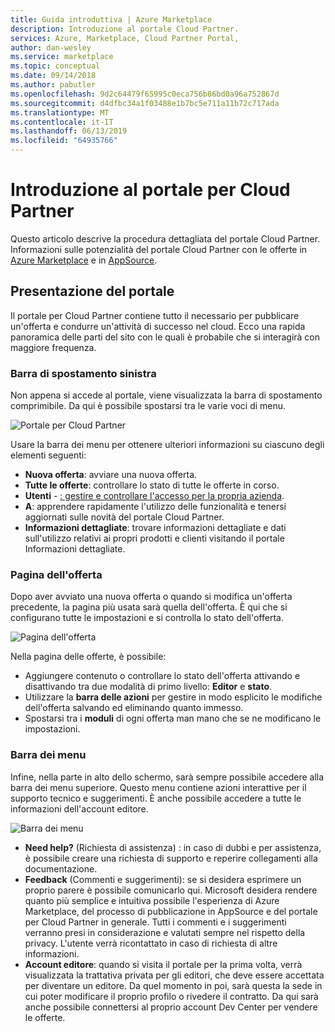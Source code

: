 ```yaml
---
title: Guida introduttiva | Azure Marketplace
description: Introduzione al portale Cloud Partner.
services: Azure, Marketplace, Cloud Partner Portal,
author: dan-wesley
ms.service: marketplace
ms.topic: conceptual
ms.date: 09/14/2018
ms.author: pabutler
ms.openlocfilehash: 9d2c64479f65995c0eca756b86bd0a96a752867d
ms.sourcegitcommit: d4dfbc34a1f03488e1b7bc5e711a11b72c717ada
ms.translationtype: MT
ms.contentlocale: it-IT
ms.lasthandoff: 06/13/2019
ms.locfileid: "64935766"
---
```

# <a name="getting-started-with-the-cloud-partner-portal"></a>Introduzione al portale per Cloud Partner

Questo articolo descrive la procedura dettagliata del portale Cloud Partner. Informazioni sulle potenzialità del portale Cloud Partner con le offerte in [Azure Marketplace](https://azuremarketplace.microsoft.com/) e in [AppSource](https://appsource.microsoft.com/).

<a name="portal-tour"></a>Presentazione del portale
-----------

Il portale per Cloud Partner contiene tutto il necessario per pubblicare un'offerta e condurre un'attività di successo nel cloud. Ecco una rapida panoramica delle parti del sito con le quali è probabile che si interagirà con maggiore frequenza.

### <a name="left-navigation-bar"></a>Barra di spostamento sinistra

Non appena si accede al portale, viene visualizzata la barra di spostamento comprimibile. Da qui è possibile spostarsi tra le varie voci di menu.

![Portale per Cloud Partner](./media/cloud-partner-portal-getting-started-with-the-cloud-partner-portal/cloud-partner-portal-page.png)

Usare la barra dei menu per ottenere ulteriori informazioni su ciascuno degli elementi seguenti:

- **Nuova offerta**: avviare una nuova offerta.
- **Tutte le offerte**: controllare lo stato di tutte le offerte in corso.
- **Utenti** - [: gestire e controllare l'accesso per la propria azienda](./cloud-partner-portal-manage-users.md).
- **A**: apprendere rapidamente l'utilizzo delle funzionalità e tenersi aggiornati sulle novità del portale Cloud Partner.
- **Informazioni dettagliate**: trovare informazioni dettagliate e dati sull'utilizzo relativi ai propri prodotti e clienti visitando il portale Informazioni dettagliate.

### <a name="offer-page"></a>Pagina dell'offerta

Dopo aver avviato una nuova offerta o quando si modifica un'offerta precedente, la pagina più usata sarà quella dell'offerta. È qui che si configurano tutte le impostazioni e si controlla lo stato dell'offerta.

![Pagina dell'offerta](./media/cloud-partner-portal-getting-started-with-the-cloud-partner-portal/offer-page.png)

Nella pagina delle offerte, è possibile:
- Aggiungere contenuto o controllare lo stato dell'offerta attivando e disattivando tra due modalità di primo livello: **Editor** e **stato**.
- Utilizzare la **barra delle azioni** per gestire in modo esplicito le modifiche dell'offerta salvando ed eliminando quanto immesso.
- Spostarsi tra i **moduli** di ogni offerta man mano che se ne modificano le impostazioni.

### <a name="menu-bar"></a>Barra dei menu

Infine, nella parte in alto dello schermo, sarà sempre possibile accedere alla barra dei menu superiore. Questo menu contiene azioni interattive per il supporto tecnico e suggerimenti. È anche possibile accedere a tutte le informazioni dell'account editore.

![Barra dei menu](./media/cloud-partner-portal-getting-started-with-the-cloud-partner-portal/menu-bar.png)

-   **Need help?** (Richiesta di assistenza) : in caso di dubbi e per assistenza, è possibile creare una richiesta di supporto e reperire collegamenti alla documentazione.
-   **Feedback** (Commenti e suggerimenti): se si desidera esprimere un proprio parere è possibile comunicarlo qui. Microsoft desidera rendere quanto più semplice e intuitiva possibile l'esperienza di Azure Marketplace, del processo di pubblicazione in AppSource e del portale per Cloud Partner in generale. Tutti i commenti e i suggerimenti verranno presi in considerazione e valutati sempre nel rispetto della privacy. L'utente verrà ricontattato in caso di richiesta di altre informazioni.
- **Account editore**: quando si visita il portale per la prima volta, verrà visualizzata la trattativa privata per gli editori, che deve essere accettata per diventare un editore. Da quel momento in poi, sarà questa la sede in cui poter modificare il proprio profilo o rivedere il contratto. Da qui sarà anche possibile connettersi al proprio account Dev Center per vendere le offerte.
